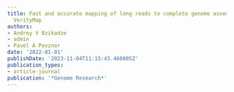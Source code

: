 ```yaml
---
title: Fast and accurate mapping of long reads to complete genome assemblies with
  VerityMap
authors:
- Andrey V Bzikadze
- admin
- Pavel A Pevzner
date: '2022-01-01'
publishDate: '2023-11-04T11:15:43.460805Z'
publication_types:
- article-journal
publication: '*Genome Research*'
---
```

